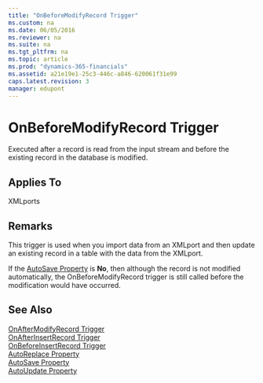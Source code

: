 ```yaml
---
title: "OnBeforeModifyRecord Trigger"
ms.custom: na
ms.date: 06/05/2016
ms.reviewer: na
ms.suite: na
ms.tgt_pltfrm: na
ms.topic: article
ms.prod: "dynamics-365-financials"
ms.assetid: a21e19e1-25c3-446c-a846-620061f31e99
caps.latest.revision: 3
manager: edupont
---
```

# OnBeforeModifyRecord Trigger
Executed after a record is read from the input stream and before the existing record in the database is modified.  
  
## Applies To  
 XMLports  
  
## Remarks  
 This trigger is used when you import data from an XMLport and then update an existing record in a table with the data from the XMLport.  
  
 If the [AutoSave Property](../devenv-AutoSave-Property.md) is **No**, then although the record is not modified automatically, the OnBeforeModifyRecord trigger is still called before the modification would have occurred.  
  
## See Also  
 [OnAfterModifyRecord Trigger](OnAfterModifyRecord-Trigger.md)   
 [OnAfterInsertRecord Trigger](OnAfterInsertRecord-Trigger.md)   
 [OnBeforeInsertRecord Trigger](OnBeforeInsertRecord-Trigger.md)   
 [AutoReplace Property](../devenv-AutoReplace-Property.md)   
 [AutoSave Property](../devenv-AutoSave-Property.md)   
 [AutoUpdate Property](../devenv-AutoUpdate-Property.md)